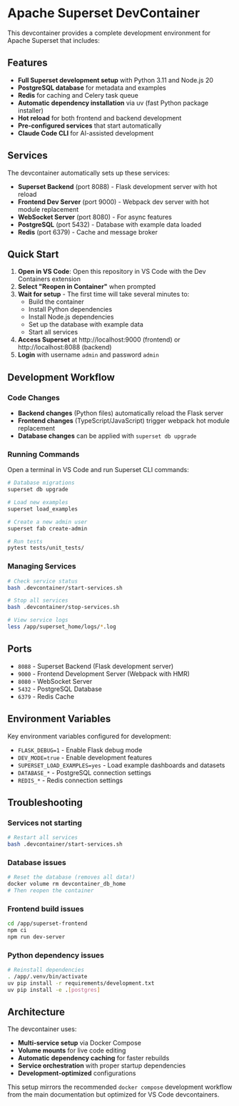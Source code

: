 # Apache Superset DevContainer

This devcontainer provides a complete development environment for Apache Superset that includes:

## Features

- **Full Superset development setup** with Python 3.11 and Node.js 20
- **PostgreSQL database** for metadata and examples
- **Redis** for caching and Celery task queue
- **Automatic dependency installation** via uv (fast Python package installer)
- **Hot reload** for both frontend and backend development
- **Pre-configured services** that start automatically
- **Claude Code CLI** for AI-assisted development

## Services

The devcontainer automatically sets up these services:

- **Superset Backend** (port 8088) - Flask development server with hot reload
- **Frontend Dev Server** (port 9000) - Webpack dev server with hot module replacement
- **WebSocket Server** (port 8080) - For async features
- **PostgreSQL** (port 5432) - Database with example data loaded
- **Redis** (port 6379) - Cache and message broker

## Quick Start

1. **Open in VS Code**: Open this repository in VS Code with the Dev Containers extension
2. **Select "Reopen in Container"** when prompted
3. **Wait for setup** - The first time will take several minutes to:
   - Build the container
   - Install Python dependencies 
   - Install Node.js dependencies
   - Set up the database with example data
   - Start all services
4. **Access Superset** at http://localhost:9000 (frontend) or http://localhost:8088 (backend)
5. **Login** with username `admin` and password `admin`

## Development Workflow

### Code Changes
- **Backend changes** (Python files) automatically reload the Flask server
- **Frontend changes** (TypeScript/JavaScript) trigger webpack hot module replacement
- **Database changes** can be applied with `superset db upgrade`

### Running Commands
Open a terminal in VS Code and run Superset CLI commands:
```bash
# Database migrations
superset db upgrade

# Load new examples
superset load_examples

# Create a new admin user
superset fab create-admin

# Run tests
pytest tests/unit_tests/
```

### Managing Services
```bash
# Check service status
bash .devcontainer/start-services.sh

# Stop all services  
bash .devcontainer/stop-services.sh

# View service logs
less /app/superset_home/logs/*.log
```

## Ports

- `8088` - Superset Backend (Flask development server)
- `9000` - Frontend Development Server (Webpack with HMR) 
- `8080` - WebSocket Server
- `5432` - PostgreSQL Database
- `6379` - Redis Cache

## Environment Variables

Key environment variables configured for development:

- `FLASK_DEBUG=1` - Enable Flask debug mode
- `DEV_MODE=true` - Enable development features
- `SUPERSET_LOAD_EXAMPLES=yes` - Load example dashboards and datasets
- `DATABASE_*` - PostgreSQL connection settings
- `REDIS_*` - Redis connection settings

## Troubleshooting

### Services not starting
```bash
# Restart all services
bash .devcontainer/start-services.sh
```

### Database issues
```bash
# Reset the database (removes all data!)
docker volume rm devcontainer_db_home
# Then reopen the container
```

### Frontend build issues
```bash
cd /app/superset-frontend
npm ci
npm run dev-server
```

### Python dependency issues
```bash
# Reinstall dependencies
. /app/.venv/bin/activate
uv pip install -r requirements/development.txt
uv pip install -e .[postgres]
```

## Architecture

The devcontainer uses:
- **Multi-service setup** via Docker Compose
- **Volume mounts** for live code editing
- **Automatic dependency caching** for faster rebuilds
- **Service orchestration** with proper startup dependencies
- **Development-optimized** configurations

This setup mirrors the recommended `docker compose` development workflow from the main documentation but optimized for VS Code devcontainers.